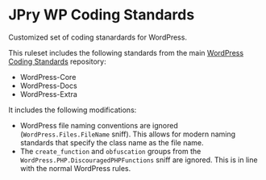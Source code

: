 # JPry WP Coding Standards

Customized set of coding stanardards for WordPress.

This ruleset includes the following standards from the main [WordPress Coding Standards](https://github.com/WordPress-Coding-Standards/WordPress-Coding-Standards#rulesets) repository:

* WordPress-Core
* WordPress-Docs
* WordPress-Extra 

It includes the following modifications:

* WordPress file naming conventions are ignored (`WordPress.Files.FileName` sniff). This allows for modern naming standards that specify the class name as the file name.
* The `create_function` and `obfuscation` groups from the `WordPress.PHP.DiscouragedPHPFunctions` sniff are ignored. This is in line with the normal WordPress rules.

